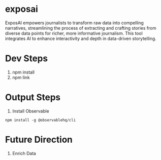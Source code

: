 # exposai
ExposAI empowers journalists to transform raw data into compelling narratives, streamlining the process of extracting and crafting stories from diverse data points for richer, more informative journalism. This tool integrates AI to enhance interactivity and depth in data-driven storytelling.

# Dev Steps

1. npm install
2. npm link


# Output Steps
1. Install Observable
```
npm install -g @observablehq/cli
```

# Future Direction
1. Enrich Data

